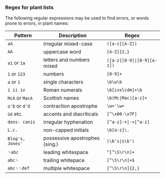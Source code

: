 ### Regex for plant lists

The following regular expressions may be used to find errors, or words prone to errors, in plant names:

Pattern | Description | Regex
--------|-------------|------
`aA` | irregular mixed-case | `([a-z][A-Z])`
`AA` | uppercase word | `[A-Z]{2,}`
`a1` or `1a` | letters and numbers mixed | `([a-z][0-9]\|[0-9][a-z])`
`1` or `123` | numbers | `[0-9]+`
`a` or `1` | single characters | `\b\w\b`
`i ii iv` | Roman numerals | `\b[ivxlcdm]+\b`
`McA` or `MacA` | Scottish names | `\b(Mc\|Mac)[a-z]+`
`o'D` or `d'O` | contraction apostrophe | `\w+'\w+`
 `üé` etc. | accents and diacriticals | `[^\x00-\x7F]`
`dens- canis` | irregular hyphenation | `[^a-z]-+\|-+[^a-z]`
`L.c.` | non-capped initials | `\b[a-z]\.`
`Blog's, Jones'` | possessive apostrophes (sing.) | `(\b's\|s\b')`
`␠abc` | leading whitespace | `^[^\S\r\n]+`
`abc␠` | trailing whitepace | `[^\S\r\n]+$`
`abc␠␠def` | multiple whitespace | `[^\S\r\n]{2,}`
